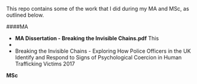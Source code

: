 This repo contains some of the work that I did during my MA and MSc, as outlined below.

####MA
* **MA Dissertation - Breaking the Invisible Chains.pdf**    This 
*
* Breaking the Invisible Chains - Exploring How Police Officers in the UK Identify and Respond to Signs of Psychological Coercion in Human Trafficking Victims 2017



**MSc**
